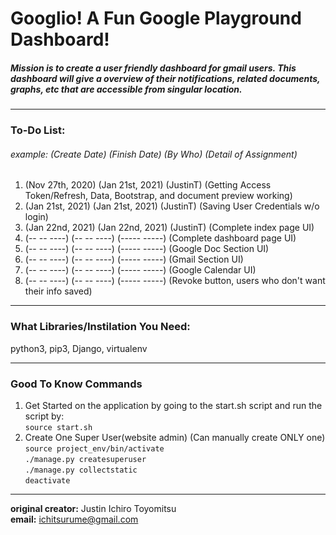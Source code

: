 # Googlio! A Fun Google Playground Dashboard!  

##### Mission is to create a user friendly dashboard for gmail users. This dashboard will give a overview of their notifications, related documents, graphs, etc that are accessible from singular location.

---
### To-Do List:
###### example: (Create Date) (Finish Date) (By Who) (Detail of Assignment)
1. (Nov 27th, 2020) (Jan 21st, 2021) (JustinT) (Getting Access Token/Refresh, Data, Bootstrap, and document preview working)
2. (Jan 21st, 2021) (Jan 21st, 2021) (JustinT) (Saving User Credentials w/o login)
3. (Jan 22nd, 2021) (Jan 22nd, 2021) (JustinT) (Complete index page UI)
4. (-- -- ----) (-- -- ----) (----- -----) (Complete dashboard page UI)
5. (-- -- ----) (-- -- ----) (----- -----) (Google Doc Section UI)
6. (-- -- ----) (-- -- ----) (----- -----) (Gmail Section UI)
7. (-- -- ----) (-- -- ----) (----- -----) (Google Calendar UI)
8. (-- -- ----) (-- -- ----) (----- -----) (Revoke button, users who don't want their info saved)
---

### What Libraries/Instilation You Need:
python3, pip3, Django, virtualenv

---

### Good To Know Commands
1. Get Started on the application by going to the start.sh script and run the script by:   
``` source start.sh ```
2. Create One Super User(website admin) (Can manually create ONLY one)   
```source project_env/bin/activate```   
``` ./manage.py createsuperuser ```   
``` ./manage.py collectstatic ```   
``` deactivate ```

---
**original creator:** Justin Ichiro Toyomitsu  
**email:** ichitsurume@gmail.com
